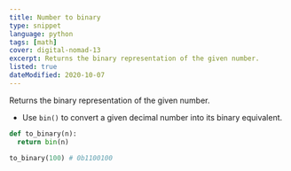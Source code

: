 ```yaml
---
title: Number to binary
type: snippet
language: python
tags: [math]
cover: digital-nomad-13
excerpt: Returns the binary representation of the given number.
listed: true
dateModified: 2020-10-07
---
```


Returns the binary representation of the given number.

- Use `bin()` to convert a given decimal number into its binary equivalent.

```py
def to_binary(n):
  return bin(n)

to_binary(100) # 0b1100100
```
